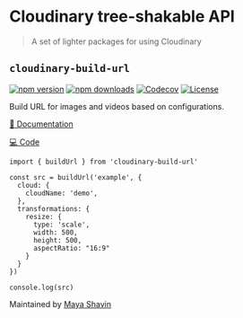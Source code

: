 # Cloudinary tree-shakable API

> A set of lighter packages for using Cloudinary

## `cloudinary-build-url`

[![npm version][npm-version-src]][npm-version-href]
[![npm downloads][npm-downloads-src]][npm-downloads-href]
[![Codecov][codecov-src]][codecov-href]
[![License][license-src]][license-href]

Build URL for images and videos based on configurations.

[📖&nbsp;Documentation](https://cloudinary-build-url.netlify.app)

[💻&nbsp;Code](https://github.com/mayashavin/cloudinary-api/tree/main/packages/url)

```
import { buildUrl } from 'cloudinary-build-url'

const src = buildUrl('example', {
  cloud: {
    cloudName: 'demo',
  },
  transformations: {
    resize: {
      type: 'scale',
      width: 500,
      height: 500,
      aspectRatio: "16:9"
    }
  }
})

console.log(src)
```

Maintained by [Maya Shavin](https://github.com/mayashavin)

<!-- Badges -->
[npm-version-src]: https://img.shields.io/npm/v/cloudinary-build-url/latest.svg
[npm-version-href]: https://npmjs.com/package/cloudinary-build-url

[npm-downloads-src]: https://img.shields.io/npm/dt/cloudinary-build-url.svg
[npm-downloads-href]: https://npmjs.com/package/cloudinary-build-url

[codecov-src]: https://img.shields.io/codecov/c/github/mayashavin/cloudinary-build-url.svg
[codecov-href]: https://codecov.io/gh/mayashavin/cloudinary-build-url

[license-src]: https://img.shields.io/npm/l/cloudinary-build-url.svg
[license-href]: https://npmjs.com/package/cloudinary-build-url